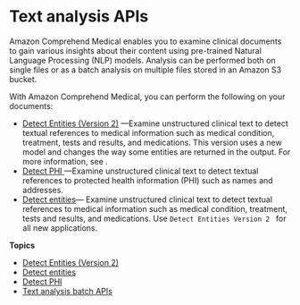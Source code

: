# Text analysis APIs<a name="comprehendmedical-textanalysis"></a>

Amazon Comprehend Medical enables you to examine clinical documents to gain various insights about their content using pre\-trained Natural Language Processing \(NLP\) models\. Analysis can be performed both on single files or as a batch analysis on multiple files stored in an Amazon S3 bucket\.

With Amazon Comprehend Medical, you can perform the following on your documents:
+ [Detect Entities \(Version 2\)](textanalysis-entitiesv2.md) —Examine unstructured clinical text to detect textual references to medical information such as medical condition, treatment, tests and results, and medications\. This version uses a new model and changes the way some entities are returned in the output\. For more information, see \.
+ [Detect PHI ](textanalysis-phi.md)—Examine unstructured clinical text to detect textual references to protected health information \(PHI\) such as names and addresses\.
+ [Detect entities](textanalysis-entities.md)— Examine unstructured clinical text to detect textual references to medical information such as medical condition, treatment, tests and results, and medications\. Use `Detect Entities Version 2 ` for all new applications\.

**Topics**
+ [Detect Entities \(Version 2\)](textanalysis-entitiesv2.md)
+ [Detect entities](textanalysis-entities.md)
+ [Detect PHI](textanalysis-phi.md)
+ [Text analysis batch APIs](textanalysis-batchapi.md)